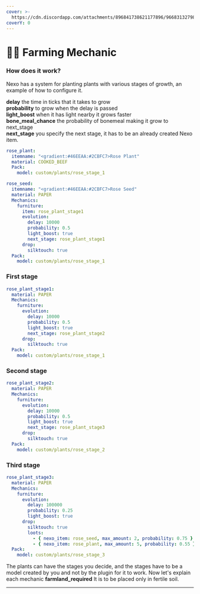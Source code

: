 ```yaml
---
cover: >-
  https://cdn.discordapp.com/attachments/896841738621177896/966831327984893992/unknown.png
coverY: 0
---
```


# 🧑‍🌾 Farming Mechanic

### How does it work?

Nexo has a system for planting plants with various stages of growth, an example of how to configure it.

**delay** the time in ticks that it takes to grow\
**probability** to grow when the delay is passed\
**light\_boost** when it has light nearby it grows faster\
**bone\_meal\_chance** the probability of bonemeal making it grow to next\_stage\
**next\_stage** you specify the next stage, it has to be an already created Nexo item.

```yaml
rose_plant:
  itemname: "<gradient:#46EEAA:#2CBFC7>Rose Plant"
  material: COOKED_BEEF
  Pack:
    model: custom/plants/rose_stage_1

rose_seed:
  itemname: "<gradient:#46EEAA:#2CBFC7>Rose Seed"
  material: PAPER
  Mechanics:
    furniture:
      item: rose_plant_stage1
      evolution:
        delay: 10000
        probability: 0.5
        light_boost: true
        next_stage: rose_plant_stage1
      drop:
        silktouch: true
  Pack:
    model: custom/plants/rose_stage_1
```

### First stage

```yaml
rose_plant_stage1:
  material: PAPER
  Mechanics:
    furniture:
      evolution:
        delay: 10000
        probability: 0.5
        light_boost: true
        next_stage: rose_plant_stage2
      drop:
        silktouch: true
  Pack:
    model: custom/plants/rose_stage_1
```

### Second stage

```yaml
rose_plant_stage2:
  material: PAPER
  Mechanics:
    furniture:
      evolution:
        delay: 10000
        probability: 0.5
        light_boost: true
        next_stage: rose_plant_stage3
      drop:
        silktouch: true
  Pack:
    model: custom/plants/rose_stage_2
```

### Third stage

```yaml
rose_plant_stage3:
  material: PAPER
  Mechanics:
    furniture:
      evolution:
        delay: 100000
        probability: 0.25
        light_boost: true
      drop:
        silktouch: true
        loots:
          - { nexo_item: rose_seed, max_amount: 2, probability: 0.75 }
          - { nexo_item: rose_plant, max_amount: 5, probability: 0.55 }
  Pack:
    model: custom/plants/rose_stage_3
```

The plants can have the stages you decide, and the stages have to be a model created by you and not by the plugin for it to work. Now let's explain each mechanic **farmland\_required** It is to be placed only in fertile soil.

***
